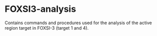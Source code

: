 # FOXSI3-analysis

Contains commands and procedures used for the analysis of the active region target in FOXSI-3 (target 1 and 4).
